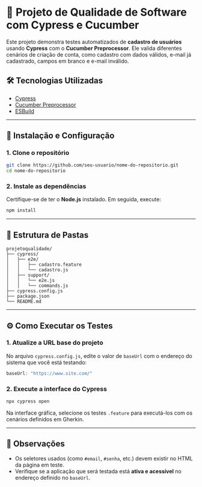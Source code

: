 # 🧪 Projeto de Qualidade de Software com Cypress e Cucumber

Este projeto demonstra testes automatizados de **cadastro de usuários** usando **Cypress** com o **Cucumber Preprocessor**. Ele valida diferentes cenários de criação de conta, como cadastro com dados válidos, e-mail já cadastrado, campos em branco e e-mail inválido.

## 🛠️ Tecnologias Utilizadas

- [Cypress](https://www.cypress.io/)
- [Cucumber Preprocessor](https://github.com/badeball/cypress-cucumber-preprocessor)
- [ESBuild](https://esbuild.github.io/)

---

## 🚀 Instalação e Configuração

### 1. Clone o repositório

```bash
git clone https://github.com/seu-usuario/nome-do-repositorio.git
cd nome-do-repositorio
```

### 2. Instale as dependências

Certifique-se de ter o **Node.js** instalado. Em seguida, execute:

```bash
npm install
```

---

## 📁 Estrutura de Pastas

```
projetoqualidade/
├── cypress/
│   ├── e2e/
│   │   ├── cadastro.feature
│   │   └── cadastro.js
│   ├── support/
│   │   └── e2e.js
│   │   └── commands.js
├── cypress.config.js
├── package.json
└── README.md
```

---

## ⚙️ Como Executar os Testes

### 1. Atualize a URL base do projeto

No arquivo `cypress.config.js`, edite o valor de `baseUrl` com o endereço do sistema que você está testando:

```js
baseUrl: "https://www.site.com/"
```

### 2. Execute a interface do Cypress

```bash
npx cypress open
```

Na interface gráfica, selecione os testes `.feature` para executá-los com os cenários definidos em Gherkin.

---

## 📌 Observações

- Os seletores usados (como `#email`, `#senha`, etc.) devem existir no HTML da página em teste.
- Verifique se a aplicação que será testada está **ativa e acessível** no endereço definido no `baseUrl`.
